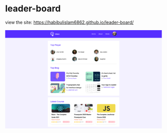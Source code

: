 ﻿# leader-board
view the site: https://habibulislam6862.github.io/leader-board/
<br><br>
<img src='./images/Screenshot%202021-09-02%20at%2006-47-32%20Leader%20Board.png'>
